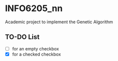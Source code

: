 # INFO6205_nn
Academic project to implement the Genetic Algorithm

## TO-DO List
- [ ] for an empty checkbox
- [x] for a checked checkbox
